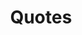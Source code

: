 ---
title: Quotes
quote_of_the_day:
  text: "Our greatest ethical imperative is to create our own life's meaning, while protecting the freedom of others to do the same."
  author: "Existentialism"

quotes:
  - text: "Our greatest ethical imperative is to create our own life's meaning, while protecting the freedom of others to do the same."
    author: "Existentialism"
  - text: "The grand essentials for happiness are something to do, something to love and something to hope for."
    author: "Washington Burnap"
  - text: "You stay rich by diversifying your investments, you don't get rich by it."
    author: ""
  - text: "We are what we repeatedly do. Excellence, then, is not an act but a habit."
    author: "Aristotle"
---